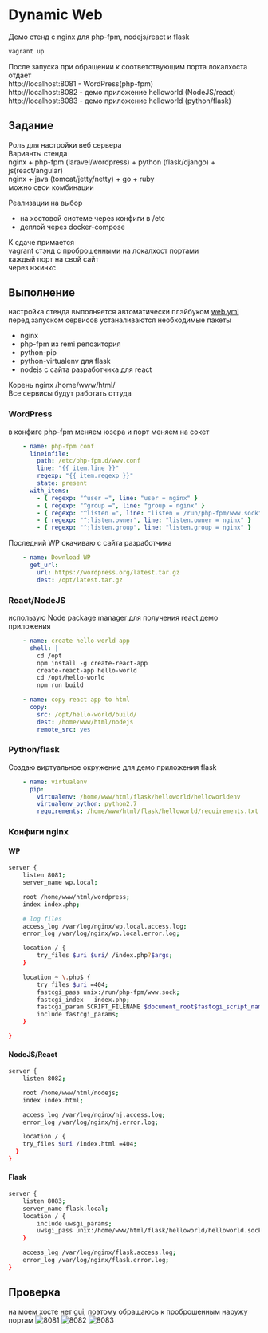 # Dynamic Web
Демо стенд с nginx для php-fpm, nodejs/react и flask
```bash
vagrant up
```
После запуска при обращении к соответствующим порта локалхоста отдает  
http://localhost:8081 - WordPress(php-fpm)  
http://localhost:8082 - демо приложение helloworld (NodeJS/react)  
http://localhost:8083 - демо приложение helloworld (python/flask)  
## Задание
Роль для настройки веб сервера  
Варианты стенда  
nginx + php-fpm (laravel/wordpress) + python (flask/django) + js(react/angular)  
nginx + java (tomcat/jetty/netty) + go + ruby  
можно свои комбинации  
  
Реализации на выбор  
- на хостовой системе через конфиги в /etc  
- деплой через docker-compose  
  
К сдаче примается  
vagrant стэнд с проброшенными на локалхост портами  
каждый порт на свой сайт  
через нжинкс  
## Выполнение
настройка стенда выполняется автоматически плэйбуком [web.yml](web.yml)  
перед запуском сервисов устаналиваются необходимые пакеты  
* nginx
* php-fpm из remi репозитория
* python-pip
* python-virtualenv для flask
* nodejs с сайта разработчика для react

Корень nginx /home/www/html/  
Все сервисы будут работать оттуда  
### WordPress
в конфиге php-fpm меняем юзера и порт меняем на сокет  
```yaml
    - name: php-fpm conf
      lineinfile:
        path: /etc/php-fpm.d/www.conf
        line: "{{ item.line }}"
        regexp: "{{ item.regexp }}"
        state: present
      with_items:
        - { regexp: "^user =", line: "user = nginx" }
        - { regexp: "^group =", line: "group = nginx" }
        - { regexp: "^listen =", line: "listen = /run/php-fpm/www.sock" }
        - { regexp: "^;listen.owner", line: "listen.owner = nginx" }
        - { regexp: "^;listen.group", line: "listen.group = nginx" }
```
Последний WP скачиваю с сайта разработчика  
```yaml
    - name: Download WP
      get_url:
        url: https://wordpress.org/latest.tar.gz
        dest: /opt/latest.tar.gz
```
### React/NodeJS
использую Node package manager для получения react демо приложения  
```yaml
    - name: create hello-world app
      shell: |
        cd /opt
        npm install -g create-react-app
        create-react-app hello-world
        cd /opt/hello-world
        npm run build

    - name: copy react app to html
      copy:
        src: /opt/hello-world/build/
        dest: /home/www/html/nodejs
        remote_src: yes
```
### Python/flask
Создаю виртуальное окружение для демо приложения flask  
```yaml
    - name: virtualenv
      pip: 
        virtualenv: /home/www/html/flask/helloworld/helloworldenv
        virtualenv_python: python2.7
        requirements: /home/www/html/flask/helloworld/requirements.txt
```
### Конфиги nginx
#### WP
```bash 
server {
    listen 8081;
    server_name wp.local;

    root /home/www/html/wordpress;
    index index.php;

    # log files
    access_log /var/log/nginx/wp.local.access.log;
    error_log /var/log/nginx/wp.local.error.log;

    location / {
        try_files $uri $uri/ /index.php?$args;
    }

    location ~ \.php$ {
        try_files $uri =404;
        fastcgi_pass unix:/run/php-fpm/www.sock;
        fastcgi_index   index.php;
        fastcgi_param SCRIPT_FILENAME $document_root$fastcgi_script_name;
        include fastcgi_params;
    }

}
```
#### NodeJS/React
```bash
server {
    listen 8082;

    root /home/www/html/nodejs;
    index index.html;

    access_log /var/log/nginx/nj.access.log;
    error_log /var/log/nginx/nj.error.log;

    location / {
    try_files $uri /index.html =404;
  }
}
```
#### Flask
```bash
server {
    listen 8083;
    server_name flask.local;
    location / {
        include uwsgi_params;
        uwsgi_pass unix:/home/www/html/flask/helloworld/helloworld.sock;
    }

    access_log /var/log/nginx/flask.access.log;
    error_log /var/log/nginx/flask.error.log;
}
```
## Проверка
на моем хосте нет gui, поэтому обращаюсь к проброшенным наружу портам
![8081](8081.png)
![8082](8082.png)
![8083](8083.png)
